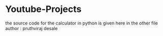 # Youtube-Projects
the source code for the calculator in python is given here in the other file
author : pruthviraj desale
